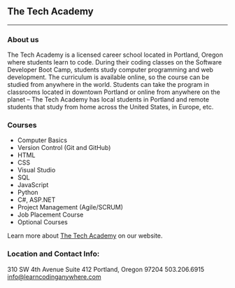 ## The Tech Academy
***

### About us

The Tech Academy is a licensed career school located in Portland, Oregon where students learn to code. During their coding classes on the Software Developer Boot Camp, students study computer programming and web development. The curriculum is available online, so the course can be studied from anywhere in the world. Students can take the program in classrooms located in downtown Portland or online from anywhere on the planet – The Tech Academy has local students in Portland and remote students that study from home across the United States, in Europe, etc.

### Courses

* Computer Basics
* Version Control (Git and GitHub)
* HTML
* CSS
* Visual Studio
* SQL
* JavaScript
* Python
* C#, ASP.NET
* Project Management (Agile/SCRUM)
* Job Placement Course
* Optional Courses

Learn more about [The Tech Academy](https://www.learncodinganywhere.com/) on our website.

### Location and Contact Info: 
310 SW 4th Avenue Suite 412
Portland, Oregon 97204
503.206.6915
[info@learncodinganywhere.com](info@learncodinganywhere.com)
